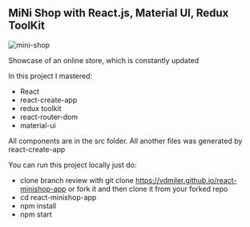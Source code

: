## MiNi Shop with React.js, Material UI, Redux ToolKit

![mini-shop](https://user-images.githubusercontent.com/64083482/144760671-8a897693-82f2-4e82-a463-a8665dde801a.gif)

Showcase of an online store, which is constantly updated

In this project I mastered:

* React
* react-create-app
* redux toolkit
* react-router-dom
* material-ui

All components are in the src folder. All another files was generated by react-create-app

You can run this project locally just do:

* clone branch review with git clone https://vdmiler.github.io/react-minishop-app or fork it and then clone it from your forked repo
* cd react-minishop-app
* npm install
* npm start

